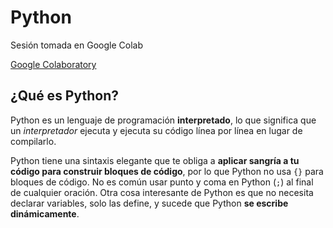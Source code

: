 # Python

Sesión tomada en Google Colab

[Google Colaboratory](https://colab.research.google.com/drive/1cfM9Z5mEqh84W0Xn3vHhekocBkaglILU)

## ¿Qué es Python?

Python es un lenguaje de programación **interpretado**, lo que significa que un *interpretador* ejecuta y ejecuta su código línea por línea en lugar de compilarlo.

Python tiene una sintaxis elegante que te obliga a **aplicar sangría a tu código para construir bloques de código**, por lo que Python no usa `{}` para bloques de código. No es común usar punto y coma en Python (`;`) al final de cualquier oración. Otra cosa interesante de Python es que no necesita declarar variables, solo las define, y sucede que Python **se escribe dinámicamente**.

